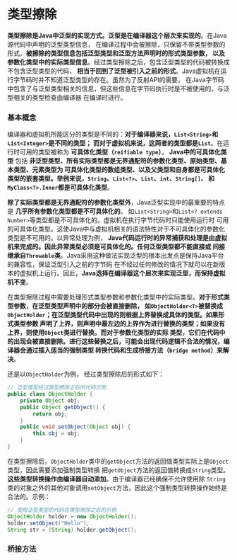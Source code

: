 类型擦除
====================================================================
**类型擦除是Java中泛型的实现方式。泛型是在编译器这个层次来实现的**。在Java源代码中声明的泛型类型信息，
在编译过程中会被擦除，只保留不带类型参数的形式。**被擦除的类型信息包括泛型类型和泛型方法声明时的形式类型参数，
以及参数化类型中的实际类型信息**。经过类型擦除之后，包含泛型类型的代码被转换成不包含泛型类型的代码，
**相当于回到了泛型被引入之前的形式**。Java虚拟机在运行字节码时并不知道泛型类型的存在。虽然为了反射API的需要，
在Java字节码中包含了与泛型类型相关的信息，但这些信息在字节码执行时是不被使用的。与泛型相关的类型检查由编译器
在编译时进行。

### 基本概念
编译器和虚拟机所能区分的类型是不同的：**对于编译器来说，`List<String>`和`List<Integer>`是不同的类型；
而对于虚拟机来说，这两者的类型都是`List`**。在运行时可用的类型被称为 **可具体化类型（`reifiable type`）**。
**Java中的可具体化类型** 包括 **非泛型类型、所有实际类型都是无界通配符的参数化类型、原始类型、基本类型、元素类型为
可具体化类型的数组类型、以及父类型和自身都是可具体化类型的嵌套类型。举例来说，`String`、`List<?>`、`List`、`int`、`String[]`、
和`MyClass<?>.Inner`都是可具体化类型**。

**除了实际类型都是无界通配符的参数化类型外**，Java泛型实现中的最重要的特点是 **几乎所有参数化类型都是不可具体化的**。
如`List<String>`和`List<? extends Number>`等类型都是不可具体化的。虚拟机在执行字节代码时只能使用运行时
可用的可具体化类型。这使Java中与虚拟机相关的语法特性对于不可具体化的参数化类型是不可用的。以异常处理为例，
**Java代码运行时的异常捕获和处理是由虚拟机来完成的。因此异常类型必须是可具体化的。任何泛型类型都不能直接或
间接继承自`Throwable`类**。Java采用这种做法实现泛型的根本出发点是保持Java平台的兼容性，保证泛型引入之前的字节码
在不经过任何修改的情况下就可以在新版本的虚拟机上运行。因此，**Java选择在编译器这个层次来实现泛型，而保持虚拟机不变**。

在类型擦除过程中需要处理形式类型参数和参数化类型中的实际类型。**对于形式类型参数，在泛型类型声明中的部分会被直接删除，
如`ObjectHolder<T>`被替换成`ObjectHolder`；在泛型类型代码中出现的则根据上界替换成具体的类型。如果形式类型参数
声明了上界，则声明中最左边的上界作为进行替换的类型；如果没有上界，则使用`Object`类进行替换。而对于参数化类型的实际
类型，它们在代码中的出现会被直接删除。进行这些替换之后，可能会出现代码逻辑不合法的情况，编译器会通过插入适当的强制类型
转换代码和生成桥接方法（`bridge method`）来解决**。

还是以`ObjectHolder`为例， 经过类型擦除后的形式如下：
```java
// 泛型类型经过类型擦除之后的代码示例
public class ObjectHolder {
    private Object obj;
    public Object getObject() {
        return obj;
    }
    public void setObject(Object obj) {
        this.obj = obj;
    }
}
```
在类型擦除后，`ObjectHolder`类中的`getObject`方法的返回值类型实际上是`Object`类型，因此需要添加强制类型转换
把`getObject`方法的返回值转换成`String`类型。**这些类型转换操作由编译器自动添加**。由于编译器已经确保不允许使用除
`String`类的对象之外的其他对象调用`setObject`方法，因此这个强制类型转换操作始终是合法的。示例：
```java
// 使用泛型类型的代码在类型擦除之后的示例
ObjectHolder holder = new ObjectHolder();
holder.setObject("Hello");
String str = (String) holder.getObject();
```

### 桥接方法

